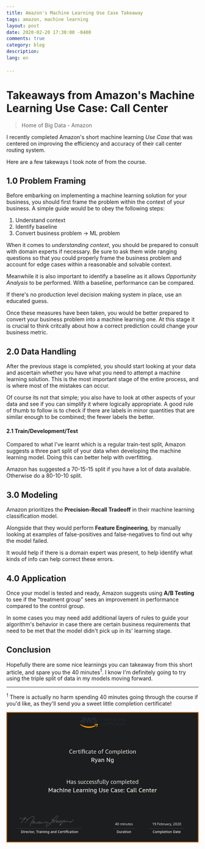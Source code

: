 ```yaml
---
title: Amazon's Machine Learning Use Case Takeaway
tags: amazon, machine learning
layout: post
date: 2020-02-20 17:30:00 -0400
comments: true
category: blog
description:
lang: en

---
```


# Takeaways from Amazon's Machine Learning Use Case: Call Center

> Home of Big Data - Amazon

I recently completed Amazon's short machine learning *Use Case* that was centered on improving the efficiency and accuracy of their call center routing system.

Here are a few takeways I took note of from the course.

## 1.0 Problem Framing

Before embarking on implementing a machine learning solution for your business, you should first frame the problem within the context of your business. A simple guide would be to obey the following steps:

1. Understand context
2. Identify baseline
3. Convert business problem -> ML problem

When it comes to *understanding context*, you should be prepared to consult with domain experts if necessary. Be sure to ask them wide ranging questions so that you could properly frame the business problem and account for edge cases within a reasonable and solvable context.

Meanwhile it is also important to identify a baseline as it allows *Opportunity Analysis* to be performed. With a baseline, performance can be compared.

If there's no production level decision making system in place, use an educated guess.

Once these measures have been taken, you would be better prepared to convert your business problem into a machine learning one. At this stage it is crucial to think critcally about how a correct prediction could change your business metric.


## 2.0 Data Handling

After the previous stage is completed, you should start looking at your data and ascertain whether you have what you need to attempt a machine learning solution. This is the most important stage of the entire process, and is where most of the mistakes can occur.

Of course its not that simple; you also have to look at other aspects of your data and see if you can simplify it where logically appropriate. A good rule of thumb to follow is to check if there are labels in minor quantities that are similar enough to be combined; the fewer labels the better.

#### 2.1 Train/Development/Test

Compared to what I've learnt which is a regular train-test split, Amazon suggests a three part split of your data when developing the machine learning model. Doing this can better help with overfitting.

Amazon has suggested a 70-15-15 split if you have a lot of data available. Otherwise do a 80-10-10 split.



## 3.0 Modeling

Amazon prioritizes the **Precision-Recall Tradeoff** in their machine learning classification model.

Alongside that they would perform **Feature Engineering**, by manually looking at examples of false-positives and false-negatives to find out why the model failed.

It would help if there is a domain expert was present, to help identify what kinds of info can help correct these errors.

## 4.0 Application

Once your model is tested and ready, Amazon suggests using **A/B Testing** to see if the "treatment group" sees an improvement in performance compared to the control group.

In some cases you may need add additional layers of rules to guide your algorithm's behavior in case there are certain business requirements that need to be met that the model didn't pick up in its' learning stage.

## Conclusion

Hopefully there are some nice learnings you can takeaway from this short article, and spare you the 40 minutes<sup>1</sup>. I know I'm definitely going to try using the triple split of data in my models moving forward.

---

<sup>1</sup> There is actually no harm spending 40 minutes going through the course if you'd like, as they'll send you a sweet little completion certificate!

![Amazon's completion certificate](images/amazon_certificate.png)
